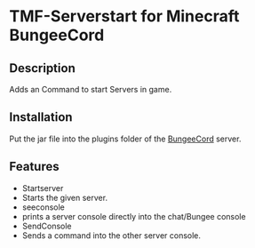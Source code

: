 # TMF-Serverstart for Minecraft BungeeCord
## Description
Adds an Command to start Servers in game.
## Installation
 Put the jar file into the plugins folder of the [BungeeCord](https://github.com/SpigotMC/BungeeCord/) server.
## Features
 - Startserver
  - Starts the given server.
 - seeconsole
  - prints a server console directly into the chat/Bungee console
 - SendConsole
  - Sends a command into the other server console.
